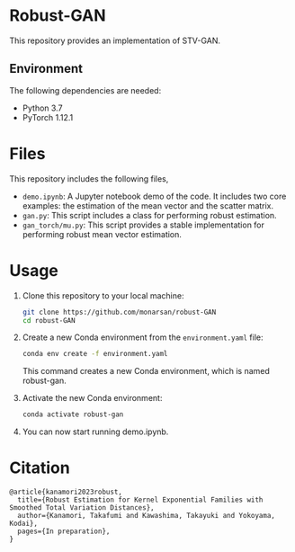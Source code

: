 # Robust-GAN
This repository provides an implementation of STV-GAN.

## Environment
The following dependencies are needed:
- Python 3.7
- PyTorch 1.12.1

# Files
This repository includes the following files,
- `demo.ipynb`: A Jupyter notebook demo of the code. It includes two core examples: the estimation of the mean vector and the scatter matrix.
- `gan.py`: This script includes a class for performing robust estimation.
- `gan_torch/mu.py`: This script provides a stable implementation for performing robust mean vector estimation.

# Usage
1. Clone this repository to your local machine:

    ```bash
    git clone https://github.com/monarsan/robust-GAN
    cd robust-GAN
    ```

2. Create a new Conda environment from the `environment.yaml` file:

    ```bash
    conda env create -f environment.yaml
    ```

   This command creates a new Conda environment, which is named robust-gan.

3. Activate the new Conda environment:

    ```bash
    conda activate robust-gan
    ```

4. You can now start running demo.ipynb.

# Citation
```
@article{kanamori2023robust,
  title={Robust Estimation for Kernel Exponential Families with
Smoothed Total Variation Distances},
  author={Kanamori, Takafumi and Kawashima, Takayuki and Yokoyama, Kodai},
  pages={In preparation},
}

```
